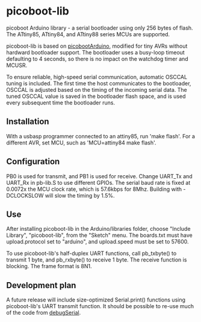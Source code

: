 # picoboot-lib
picoboot Arduino library - a serial bootloader using only 256 bytes of flash.  The ATtiny85, ATtiny84, and ATtiny88 series MCUs are supported.

picoboot-lib is based on [picobootArduino](https://github.com/nerdralph/picoboot/tree/master/arduino), modified for tiny AVRs without hardward bootloader support.  The bootloader uses a busy-loop timeout defaulting to 4 seconds, so there is no impact on the watchdog timer and MCUSR.

To ensure reliable, high-speed serial communication, automatic OSCCAL tuning is included.  The first time the host communicates to the bootloader, OSCCAL is adjusted based on the timing of the incoming serial data.  The tuned OSCCAL value is saved in the bootloader flash space, and is used every subsequent time the bootloader runs.

## Installation
With a usbasp programmer connected to an attiny85, run 'make flash'.  For a different AVR, set MCU, such as 'MCU=attiny84 make flash'.

## Configuration
PB0 is used for transmit, and PB1 is used for receive.  Change UART_Tx and UART_Rx in pb-lib.S to use different GPIOs.  The serial baud rate is fixed at 0.0072x the MCU clock rate, which is 57.6kbps for 8Mhz.  Building with -DCLOCKSLOW will slow the timing by 1.5%.

## Use
After installing picoboot-lib in the Arduino/libraries folder, choose "Include Library", "picoboot-lib", from the "Sketch" menu.  The boards.txt must have upload.protocol set to "arduino", and upload.speed must be set to 57600.

To use picoboot-lib's half-duplex UART functions, call pb_txbyte() to transmit 1 byte, and pb_rxbyte() to receive 1 byte.  The receive function is blocking.  The frame format is 8N1.

## Development plan
A future release will include size-optimized Serial.print() functions using picoboot-lib's UART transmit function.  It should be possible to re-use much of the code from [debugSerial](https://github.com/nerdralph/debugSerial).

